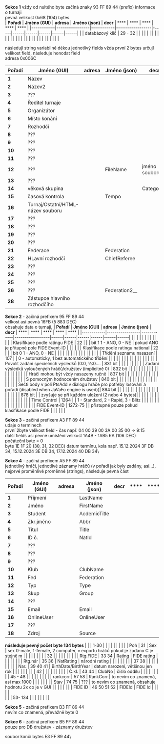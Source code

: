 **Sekce 1** vždy od nultého byte začíná znaky 93 FF 89 44 (prefix) informace o turnaji\
pevná velikost 0x68 (104) bytes\
| **Pořadí** | **Jméno (GUI)** | **adresa** | **Jméno (json)** | **decr** | **** | **** | **** | **** | **** |
|------------|-----------------|------------|------------------|------|------|------|------|------|------|
|            | databázový klíč | 29 - 32    |   |      |      |      |      |      |      |
|            |            |     |   |      |      |      |      |      |      |
|            |            |     |   |      |      |      |      |      |      |

následují string variabilné dékou jednotlivý fields vžda první 2 bytes určují velikost field, následuje honodat field\
adresa 0x006C 

| **Pořadí** | **Jméno (GUI)** | **adresa** | **Jméno (json)** | **decr** | **** | **** | **** | **** | **** |
|------------|-----------------|------------|------------------|------|------|------|------|------|------|
| **1**      | Název           |            |                  |      |      |      |      |      |      |
| **2**      | Název2          |            |                  |      |      |      |      |      |      |
| **3**      | ???             |            |                  |      |      |      |      |      |      |
| **4**      | Ředitel turnaje |            |                  |      |      |      |      |      |      |
| **5**      | Organizátor     |            |                  |      |      |      |      |      |      |
| **6**      | Místo konání    |            |                  |      |      |      |      |      |      |
| **7**      | Rozhodčí        |            |                  |      |      |      |      |      |      |
| **8**      | ???             |            |                  |      |      |      |      |      |      |
| **9**      | ???             |            |                  |      |      |      |      |      |      |
| **10**     | ???             |            |                  |      |      |      |      |      |      |
| **11**     | ???             |            |                  |      |      |      |      |      |      |
| **12**     | ???             |            | FileName         | jméno souboru    |      |      |      |      |      |
| **13**     | ???             |            |                  |      |      |      |      |      |      |
| **14**     | věková skupina  |            |                  | Categories     |      |      |      |      |      |
| **15**     | časová kontrola |            | Tempo            |      |      |      |      |      |      |
| **16**     | Turnaj/Ostatní/HTML-název souboru |            |                  |      |      |      |      |      |      |
| **17**     | ???             |            |                  |      |      |      |      |      |      |
| **18**     | ???             |            |                  |      |      |      |      |      |      |
| **19**     | ???             |            |                  |      |      |      |      |      |      |
| **20**     | ???             |            |                  |      |      |      |      |      |      |
| **21**     | Federace        |            | Federation       |      |      |      |      |      |      |
| **22**     | HLavní rozhodčí |            | ChiefReferee     |      |      |      |      |      |      |
| **23**     | ???             |            |                  |      |      |      |      |      |      |
| **24**     | ???             |            |                  |      |      |      |      |      |      |
| **25**     | ???             |            |                  |      |      |      |      |      |      |
| **26**     | ???             |            | Federation2__    |      |      |      |      |      |      |
| **28**     | Zástupce hlavního rozhodčího |            | |      |      |      |      |      |      |

**Sekce 2** - začíná prefixem 95 FF 89 44\
velkost asi pevná 16FB (5 883 DEC)\
obsahuje data o turnaji,
| **Pořadí** | **Jméno (GUI)** | **adresa** | **Jméno (json)** | **decr** | **** | **** | **** | **** | **** |
|------------|-----------------|------------|------------------|------|------|------|------|------|------|
|            |  |     |   |      |      |      |      |      |      |
|            | Klasifikace podle ratingu FIDE | 22 |  |  | bit 1 1 - ANO, 0 - NE | pokud ANO je přítupné pole FIDE Event-ID |      |      |      |
|            | Klasifikace podle ratingu national | 22 |  |  | bit 0 1 - ANO, 0 - NE |  |      |      |      |
|            |  |     |   |      |      |      |      |      |      |
|            | Třídění seznamu nasazení | 107 |  | 0 - automaticky, 1 bez automatického třídění |      |      |      |      |      |
|            |  |     |   |      |      |      |      |      |      |
|            | Povolit zadáni specielních výsledků (0:0, ½:0.... | 831 bit    |   |      |      |      |      |      |      |
|            | Zadání výsledků vyloučených hráčů/družstev (implicitně 0) | 832 bit    |   |      |      |      |      |      |      |
|            |  |     |   |      |      |      |      |      |      |
|            | Hráči mohou být vždy nasazeny ručně | 837 bit |   |      |      |      |      |      |      |
|            |  |     |   |      |      |      |      |      |      |
|            | S pomocným hodnocením družstev | 840 bit    |   |      |      |      |      |      |      |
|            |  |     |   |      |      |      |      |      |      |
|            | Sečti body v poli PtsAdd v dialogu hráče pro potřeby losování a pořadí (disabled when JaVaFo engine is used))| 864 bit    |   |      |      |      |      |      |      |
|            |  |     |   |      |      |      |      |      |      |
|            | | 878 bit |   | zvyšuje se při každém uložení (2 nebo 4 bytes)|      |      |      |      |      |
|            |  |     |   |      |      |      |      |      |      |
|            | Time Control | 1264 |   | 1 - Standard, 2 - Rapid, 3 - Blitz |      |      |      |      |      |
|            |  |     |   |      |      |      |      |      |      |
|            | FIDE Event-ID | 1272-75 |   | přistupné pouze pokud klasifikace podle FIDE |      |      |      |      |      |

**Sekce 3** - začíná prefixem A3 FF 89 44\
udaje o terminech\
první 2byte velikost field - čas např. 04 00 39 00 3A 00 35 00 -> 9:15\
další fields asi pevné umístění velikost 1A4B - 1AB5 6A (106 DEC)\
počáteční byte = 0\
byte 1E 1F 20 (30, 31, 32 DEC) datum termínu, kola např. 15.12.2024 3F DB 34, 15.12.2024 3E DB 34, 17.12.2024 40 DB 34\

**Sekce 4** - začíná prefixem A5 FF 89 44\
jednotlivý hráči, jednotlivé záznamy hráčů (v pořadí jak byly zadány, asi...), nejprvé proměnlivé proměnné (strings), následuje pevná část

| **Pořadí** | **Jméno (GUI)** | **adresa** | **Jméno (json)** | **decr** | **** | **** | **** | **** | **** |
|------------|-----------------|------------|------------------|------|------|------|------|------|------|
| **1**      | Příjmení        |            | LastName         |      |      |      |      |      |      |
| **2**      | Jméno           |            | FirstName        |      |      |      |      |      |      |
| **3**      | Student         |            | AcdemicTitle     |      |      |      |      |      |      |
| **4**      | Zkr.jméno       |            | Abbr             |      |      |      |      |      |      |
| **5**      | Titul           |            | Title            |      |      |      |      |      |      |
| **6**      | ID č.           |            | NatId            |      |      |      |      |      |      |
| **7**      | ???             |            |                  |      |      |      |      |      |
| **8**      | ???             |            |                  |      |      |      |      |      |      |
| **9**      | ???             |            |                  |      |      |      |      |      |      |
| **10**     | Klub            |            | ClubName         |      |      |      |      |      |      |
| **11**     | Fed             |            | Federation       |      |      |      |      |      |      |
| **12**     | Typ             |            | Type             |      |      |      |      |      |      |
| **13**     | Skup            |            | Group            |      |      |      |      |      |      |
| **14**     | ???             |            |                  |      |      |      |      |      |      |
| **15**     | Email           |            | Email            |      |      |      |      |      |      |
| **16**     | OnlineUser      |            | OnlineUser       |      |      |      |      |      |      |
| **17**     | ???             |            |                  |      |      |      |      |      |      |
| **18**     | Zdroj           |            | Source           |      |      |      |      |      |      | 
**následuje pevný počet byte 134 bytes**
|            |                 | 1-30       |                  |      |      |      |      |      |      |
|            | Poh             | 31         | Sex              | sex 0-male, 1-female, 2 computer, v exportu hráčů pokud je zadáno C je stejně m |      |      |      |      |      |
|            |                 | 32         |                  |      |      |      |      |      |      |
|            | Rtg.FIDE        | 33 34      | Rating           | FIDE rating |      |      |      |      |      |
|            | Rtg.nár         | 35 36      | NatRating        | národní rating |      |      |      |      |      |
|            |                 | 37 38      |                  |      |      |      |      |      |      |
|            | Nar.            | 39 40 41   | BirthDate/BirthYear | datum narození, většinou jen rok     |      |      |      |      |      |
|            |                 | 42         |                  |      |      |      |      |      |      |
|            | Č.kl.           | 43 44      | ClubNo           | číslo oddílu |      |      |      |      |      |
|            |                 | 45 - 48    |                  |      |      |      |      |      |      |
|            | rankcorr        | 57 58      | RankCorr         | to nevím co znamená, asi max 1000 |      |      |      |      |      |
|            | Stav            | 74 75      | ???              | to nevím co znamená, obsahuje hodnotu 2x co je v GUI |      |      |      |      |      |
|            | FIDE ID         | 49 50 51 52 | FIDEId        | FIDE Id |      |      |      |      |    
|            |                 | 53- 134 |                  |      |      |      |      |      |      |

**Sekce 5** - začíná prefixem B3 FF 89 44\
nevím co znamená, převážně byte 0

**Sekce 6** - začíná prefixem B5 FF 89 44\
pouze pro DB družstev - záznamy družstev

soubor končí bytes E3 FF 89 44\


